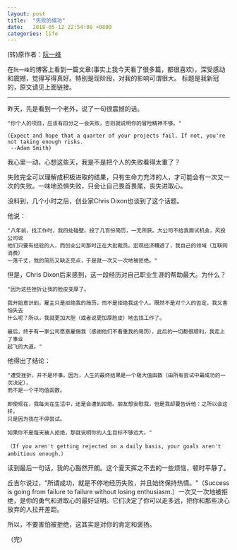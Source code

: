 ```yaml
---
layout: post
title:  "失败的成功"
date:   2018-05-12 22:54:00 +0800
categories: life
---
```

(转)原作者：[阮一峰][ruanyifeng] 

在`阮一峰`的博客上看到一篇文章(事实上我今天看了很多篇，都很喜欢)，深受感动和震撼，觉得写得真好。特别是现阶段，对我的影响可谓很大。
标题是我新冠的，原文请见上面链接。  

--- 

昨天，先是看到一个老外，说了一句很震撼的话。

```
"你个人的项目，应该有四分之一会失败，否则就说明你的冒险精神不够。"

(Expect and hope that a quarter of your projects fail. If not, you're not taking enough risks.
 --Adam Smith)
```


我心里一动，心想这些天，我是不是把个人的失败看得太重了？

失败完全可以理解成积极进取的结果，只有生命力充沛的人，才可能会有一次又一次的失败。一味地恐惧失败，只会让自己畏首畏尾，丧失进取心。

没料到，几个小时之后，创业家Chris Dixon也谈到了这个话题。

他说：

```
"八年前，找工作时，我四处碰壁。投了几百份简历，一无所获。大公司不给我面试机会，风投公司说
他们只要有经验的人，而创业公司那时正在大批裁员。宏观经济糟透了，我自己的领域（互联网消费）
一落千丈，我的简历又缺乏亮点，于是就一次又一次地被拒绝。"  
```

但是，Chris Dixon后来感到，这一段经历对自己职业生涯的帮助最大。为什么？

```
"因为这些挫折让我的脸皮变厚了。

我开始意识到，雇主只是拒绝我的简历，而不是拒绝我这个人。既然不是对个人的否定，我又害怕失去
什么呢？所以，我就更加大胆（或者说更加厚脸皮）地去找工作了。  

最后，终于有一家公司愿意雇佣我（感谢他们不看重我的简历），此后的一切都很顺利，我走上了事业
起飞的大道。"
```

他得出了结论：

```
"遭受挫折，并不是坏事。因为，人生的最终结果是一个极大值函数（由所有尝试中最成功的一次决定），
而不是一个平均值函数。

即使现在，我每天在生活中，还是会遭到拒绝。朋友想安慰我，但是我却要告诉他：之所以会这样，
只是因为我在不停尝试。

如果你不是每天被人拒绝，那就说明你的人生目标不够远大。"

（If you aren't getting rejected on a daily basis, your goals aren't ambitious enough.）
```

读到最后一句话，我的心豁然开朗。这个夏天挥之不去的一些烦恼，顿时平静了。

丘吉尔说过，"所谓成功，就是不停地经历失败，并且始终保持热情。"（Success is going from failure to failure without losing enthusiasm.）一次又一次地被拒绝，是你的勇气和进取心的最好证明。它们决定了你可以走多远，把你和那些决心放弃的人拉开差距。

所以，不要害怕被拒绝，这其实是对你的肯定和褒扬。



（完）


[ruanyifeng]: http://www.ruanyifeng.com/blog/2010/09/getting_rejected.html

